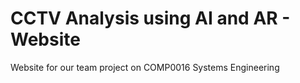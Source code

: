 # CCTV Analysis using AI and AR - Website
Website for our team project on COMP0016 Systems Engineering
